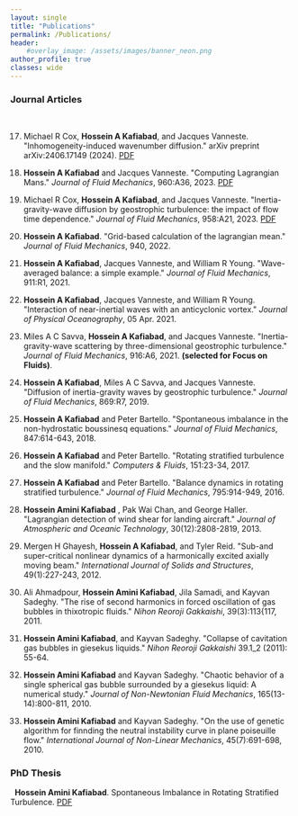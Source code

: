```yaml
---
layout: single
title: "Publications"
permalink: /Publications/
header:
    #overlay_image: /assets/images/banner_neon.png
author_profile: true
classes: wide
--- 
```


### Journal Articles
&nbsp;

17. Michael R Cox, **Hossein A Kafiabad**, and Jacques Vanneste. "Inhomogeneity-induced wavenumber diffusion." arXiv preprint arXiv:2406.17149 (2024). [PDF](https://arxiv.org/pdf/2406.17149)

16. **Hossein A Kafiabad** and Jacques Vanneste. "Computing Lagrangian Mans." *Journal of Fluid Mechanics*, 960:A36, 2023. [PDF](https://www.cambridge.org/core/services/aop-cambridge-core/content/view/4EC3DDD20C017D5363DD6BA4E9F3831F/S0022112023002288a_hi.pdf/computing-lagrangian-means.pdf)

15. Michael R Cox, **Hossein A Kafiabad**, and Jacques Vanneste. "Inertia-gravity-wave diffusion by geostrophic turbulence: the impact of flow time dependence." *Journal of Fluid Mechanics*, 958:A21, 2023. [PDF](https://www.cambridge.org/core/services/aop-cambridge-core/content/view/436FB6FF361DEA46229DFC2D6F04F467/S0022112023000836a.pdf/inertia-gravity-wave-diffusion-by-geostrophic-turbulence-the-impact-of-flow-time-dependence.pdf) 

14. **Hossein A Kafiabad**. "Grid-based calculation of the lagrangian mean." *Journal of Fluid Mechanics*, 940, 2022.

13. **Hossein A Kafiabad**, Jacques Vanneste, and William R Young. "Wave-averaged balance: a simple example." *Journal of Fluid Mechanics*, 911:R1, 2021.

12. **Hossein A Kafiabad**, Jacques Vanneste, and William R Young. "Interaction of near-inertial waves with an anticyclonic vortex." *Journal of Physical Oceanography*, 05 Apr. 2021.

11. Miles A C Savva, **Hossein A Kafiabad**, and Jacques Vanneste. "Inertia-gravity-wave scattering by three-dimensional geostrophic turbulence." *Journal of Fluid Mechanics*, 916:A6, 2021. **(selected for Focus on Fluids)**.

10. **Hossein A Kafiabad**, Miles A C Savva, and Jacques Vanneste. "Diffusion of inertia-gravity waves by geostrophic turbulence." *Journal of Fluid Mechanics*, 869:R7, 2019.

9. **Hossein A Kafiabad** and Peter Bartello. "Spontaneous imbalance in the non-hydrostatic boussinesq equations." *Journal of Fluid Mechanics*, 847:614-643, 2018.

8. **Hossein A Kafiabad**  and Peter Bartello. "Rotating stratified turbulence and the slow manifold." *Computers & Fluids*, 151:23-34, 2017.

7. **Hossein A Kafiabad** and Peter Bartello. "Balance dynamics in rotating stratified turbulence." *Journal of Fluid Mechanics*, 795:914-949, 2016.

6. **Hossein Amini Kafiabad** , Pak Wai Chan, and George Haller. "Lagrangian detection of wind shear for landing aircraft." *Journal of Atmospheric and Oceanic Technology*, 30(12):2808-2819, 2013.

5. Mergen H Ghayesh, **Hossein A Kafiabad**, and Tyler Reid. "Sub-and super-critical nonlinear dynamics of a harmonically excited axially moving beam." *International Journal of Solids and Structures*, 49(1):227-243, 2012.

4. Ali Ahmadpour, **Hossein Amini Kafiabad**, Jila Samadi, and Kayvan Sadeghy. "The rise of second harmonics in forced oscillation of gas bubbles in thixotropic fluids." *Nihon Reoroji Gakkaishi*, 39(3):113{117, 2011.

3. **Hossein Amini Kafiabad**, and Kayvan Sadeghy. "Collapse of cavitation gas bubbles in giesekus liquids." *Nihon Reoroji Gakkaishi* 39.1_2 (2011): 55-64.

2. **Hossein Amini Kafiabad** and Kayvan Sadeghy. "Chaotic behavior of a single spherical gas bubble surrounded by a giesekus liquid: A numerical study." *Journal of Non-Newtonian Fluid Mechanics*, 165(13-14):800-811, 2010.

1. **Hossein Amini Kafiabad** and Kayvan Sadeghy. "On the use of genetic algorithm for finnding the neutral instability curve in plane poiseuille flow." *International Journal of Non-Linear Mechanics*, 45(7):691-698, 2010.

### PhD Thesis
&nbsp;
**Hossein Amini Kafiabad**. Spontaneous Imbalance in Rotating Stratified Turbulence. [PDF](/assets/images/fullthesis.pdf)

